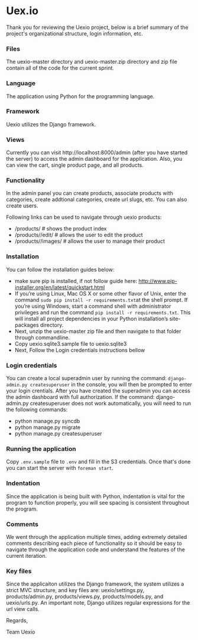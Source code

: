 Uex.io
======

Thank you for reviewing the Uexio project, below is a brief summary of the project's organizational structure, login information, etc.

### Files
The uexio-master directory and uexio-master.zip directory and zip file contain all of the code for the current sprint.

### Language
The application using Python for the programming language.

### Framework
Uexio utilizes the Django framework.

### Views
Currently you can visit http://localhost:8000/admin (after you have started the server) to access the admin dashboard for the application.
Also, you can view the cart, single product page, and all products. 

### Functionality
In the admin panel you can create products, associate products with categories, create addtional categories, create url slugs, etc. You can also create users.

Following links can be used to navigate through uexio products:
* /products/ # shows the product index
* /products/<slug>/edit/ # allows the user to edit the product
* /products/<slug>/images/ # allows the user to manage their product

### Installation
You can follow the installation guides below:
*  make sure pip is installed, if not follow guide here: http://www.pip-installer.org/en/latest/quickstart.html
*  If you’re using Linux, Mac OS X or some other flavor of Unix, enter the command ```sudo pip install -r requirements.txt```at the shell prompt. If you’re using Windows, start a command shell with administrator privileges and run the command ```pip install -r requirements.txt```. This will install all project dependencies in your Python installation’s site-packages directory.
* Next, unzip the uexio-master zip file and then navigate to that folder through commandline.
* Copy uexio.sqlite3.sample file to uexio.sqlite3
* Next, Follow the Login credentials instructions bellow  

### Login credentials
You can create a local superadmin user by running the command: ```django-admin.py createsuperuser``` in the console, you will then be prompted to enter your login crentials. After you have created the superadmin you can access the admin dashboard with full authorization. If the command: django-admin.py createsuperuser does not work automatically, you will need to run the following commands:

* python manage.py syncdb
* python manage.py migrate
* python manage.py createsuperuser

### Running the application

Copy `.env.sample` file to `.env` and fill in the S3 credentials. Once that's done you can start the server with ```foreman start```.

### Indentation
Since the application is being built with Python, indentation is vital for the program to function properly, you will see spacing is consistent throughout the program.

### Comments
We went through the application multiple times, adding extremely detailed comments describing each piece of functionality so it should be easy to navigate through the application code and understand the features of the current iteration.

### Key files
Since the applicaiton utilizes the Django framework, the system utilizes a strict MVC structure, and key files are: uexio/settings.py, products/admin.py, products/views.py, products/models.py, and uexio/urls.py. An important note, Django utilizes regular expressions for the url view calls.

Regards,

Team Uexio

